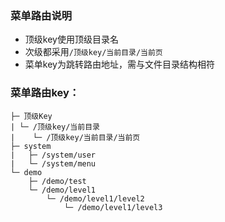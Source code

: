 ### 菜单路由说明

- 顶级key使用顶级目录名
- 次级都采用`/顶级key/当前目录/当前页`
- 菜单key为跳转路由地址，需与文件目录结构相符

### 菜单路由key：

```
├─ 顶级Key
| └─ /顶级key/当前目录
|    └─ /顶级key/当前目录/当前页
├─ system
|   ├─ /system/user
|   └─ /system/menu
└─ demo
    ├─ /demo/test
    └─ /demo/level1
        └─ /demo/level1/level2
            └─ /demo/level1/level3
```

